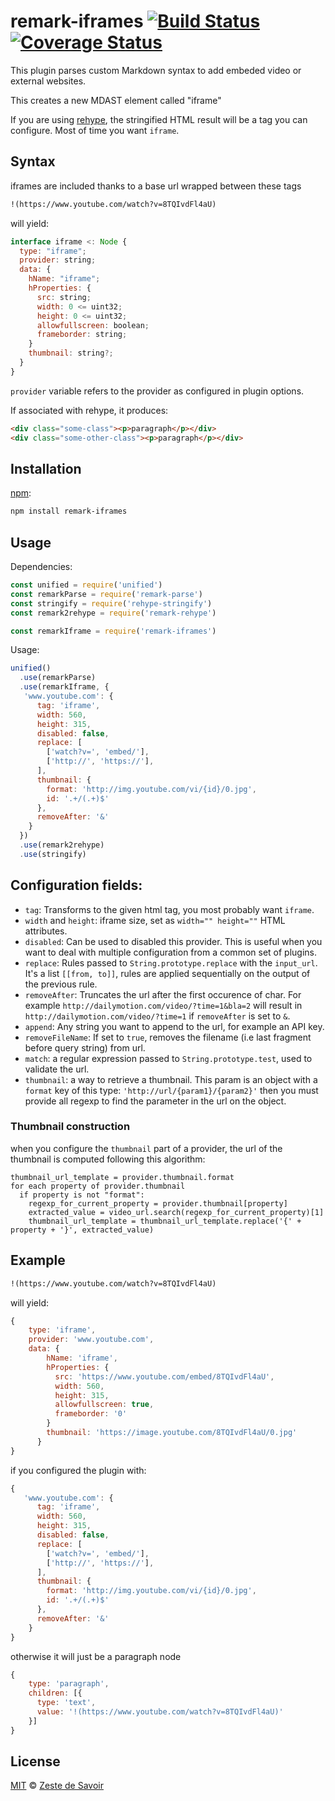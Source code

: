 # remark-iframes [![Build Status][build-badge]][build-status] [![Coverage Status][coverage-badge]][coverage-status]

This plugin parses custom Markdown syntax to add embeded video or external websites.

This creates a new MDAST element called "iframe"

If you are using [rehype][rehype], the stringified HTML result will be a tag you can configure. Most of time you want `iframe`.

## Syntax

iframes are included thanks to a base url wrapped between these tags

```markdown
!(https://www.youtube.com/watch?v=8TQIvdFl4aU)
```

will yield:

```javascript
interface iframe <: Node {
  type: "iframe";
  provider: string;
  data: {
    hName: "iframe";
    hProperties: {
      src: string;
      width: 0 <= uint32;
      height: 0 <= uint32;
      allowfullscreen: boolean;
      frameborder: string;
    }
    thumbnail: string?;
  }
}
```

`provider` variable refers to the provider as configured in plugin options.

If associated with rehype, it produces:


```html
<div class="some-class"><p>paragraph</p></div>
<div class="some-other-class"><p>paragraph</p></div>
```

## Installation

[npm][npm]:

```bash
npm install remark-iframes
```

## Usage

Dependencies:

```javascript
const unified = require('unified')
const remarkParse = require('remark-parse')
const stringify = require('rehype-stringify')
const remark2rehype = require('remark-rehype')

const remarkIframe = require('remark-iframes')
```

Usage:

```javascript
unified()
  .use(remarkParse)
  .use(remarkIframe, {
   'www.youtube.com': {
      tag: 'iframe',
      width: 560,
      height: 315,
      disabled: false,
      replace: [
        ['watch?v=', 'embed/'],
        ['http://', 'https://'],
      ],
      thumbnail: {
        format: 'http://img.youtube.com/vi/{id}/0.jpg',
        id: '.+/(.+)$'
      },
      removeAfter: '&'
    }
  })
  .use(remark2rehype)
  .use(stringify)
```


## Configuration fields:

- `tag`: Transforms to the given html tag, you most probably want `iframe`.
- `width` and `height`: iframe size, set as `width="" height=""` HTML attributes.
- `disabled`: Can be used to disabled this provider. This is useful when you want to deal with multiple configuration from a common set of plugins.
- `replace`: Rules passed to `String.prototype.replace` with the `input_url`. It's a list `[[from, to]]`, rules are applied sequentially on the output of the previous rule.
- `removeAfter`: Truncates the url after the first occurence of char. For example `http://dailymotion.com/video/?time=1&bla=2` will result in `http://dailymotion.com/video/?time=1` if `removeAfter` is set to `&`.
- `append`: Any string you want to append to the url, for example an API key.
- `removeFileName`: If set to `true`, removes the filename (i.e last fragment before query string) from url.
- `match`: a regular expression passed to `String.prototype.test`, used to validate the url.
- `thumbnail`: a way to retrieve a thumbnail. This param is an object with a `format` key of this type: `'http://url/{param1}/{param2}'` then you must provide all regexp to find the parameter in the url on the object.

### Thumbnail construction

when you configure the `thumbnail` part of a provider, the url of the thumbnail is computed following this algorithm:

```text
thumbnail_url_template = provider.thumbnail.format
for each property of provider.thumbnail
  if property is not "format":
    regexp_for_current_property = provider.thumbnail[property]
    extracted_value = video_url.search(regexp_for_current_property)[1]
    thumbnail_url_template = thumbnail_url_template.replace('{' + property + '}', extracted_value)

```

## Example

```markdown
!(https://www.youtube.com/watch?v=8TQIvdFl4aU)
```

will yield:

```javascript
{
    type: 'iframe',
    provider: 'www.youtube.com',
    data: {
        hName: 'iframe',
        hProperties: {
          src: 'https://www.youtube.com/embed/8TQIvdFl4aU',
          width: 560,
          height: 315,
          allowfullscreen: true,
          frameborder: '0'
        }
        thumbnail: 'https://image.youtube.com/8TQIvdFl4aU/0.jpg'
      }
}
```

if you configured the plugin with:

```javascript
{
   'www.youtube.com': {
      tag: 'iframe',
      width: 560,
      height: 315,
      disabled: false,
      replace: [
        ['watch?v=', 'embed/'],
        ['http://', 'https://'],
      ],
      thumbnail: {
        format: 'http://img.youtube.com/vi/{id}/0.jpg',
        id: '.+/(.+)$'
      },
      removeAfter: '&'
    }
}
```

otherwise it will just be a paragraph node

```javascript
{
    type: 'paragraph',
    children: [{
      type: 'text',
      value: '!(https://www.youtube.com/watch?v=8TQIvdFl4aU)'
    }]
}
```

## License

[MIT][license] © [Zeste de Savoir][zds]

<!-- Definitions -->

[build-badge]: https://img.shields.io/travis/zestedesavoir/zmarkdown.svg

[build-status]: https://travis-ci.org/zestedesavoir/zmarkdown

[coverage-badge]: https://img.shields.io/coveralls/zestedesavoir/zmarkdown.svg

[coverage-status]: https://coveralls.io/github/zestedesavoir/zmarkdown

[license]: https://github.com/zestedesavoir/zmarkdown/blob/master/packages/remark-iframes/LICENSE-MIT

[zds]: https://zestedesavoir.com

[npm]: https://www.npmjs.com/package/remark-iframes

[rehype]: https://github.com/wooorm/rehype

